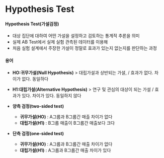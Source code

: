 Hypothesis Test
===

#### Hypothesis Test(가설검정)
+ 대상 집단에 대하여 어떤 가설을 설정하고 검토하는 통계적 추론을 의미
+ 실제 AB Test에서 실제 실험 관측된 데이터를 이용해
+ 처음 실험 설계에서 주장한 가설이 정말로 효과가 있는지 없는지를 판단하는 과정


#### 용어
+ **HO:귀무가설(Null Hypothesis)** > 대립가설과 상반되는 가설, / 효과가 없다. 차이가 없다. 동일하다
  
+ **H1:대립가설(Alternative Hypothesis)** > 연구 및 관심의 대상이 되는 가설 / 효과가 있다. 차이가 있다. 동일하지 않다
  
+ **양측 검정(two-sided test)**
  + **귀무가설(HO)** : A그룹과 B그룹간 매출 차이가 없다
  + **대립가설(H1)** : B그룹 매출이 B그룹간 매출보다 크다
+ **단측 검정(one-sided test)**
  + **귀무가설(HO)** : A그룹과 B그룹간 매출 차이가 없다
  + **대립가설(H1)** : A그룹과 B그룹간 매출 차이가 있다 
